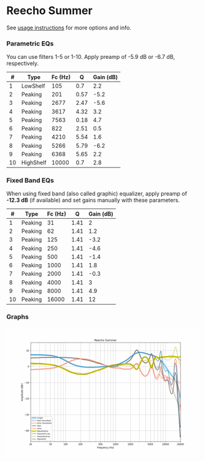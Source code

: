 # Reecho Summer
See [usage instructions](https://github.com/jaakkopasanen/AutoEq#usage) for more options and info.

### Parametric EQs
You can use filters 1-5 or 1-10. Apply preamp of -5.9 dB or -6.7 dB, respectively.

|   # | Type      |   Fc (Hz) |    Q |   Gain (dB) |
|-----|-----------|-----------|------|-------------|
|   1 | LowShelf  |       105 | 0.7  |         2.2 |
|   2 | Peaking   |       201 | 0.57 |        -5.2 |
|   3 | Peaking   |      2677 | 2.47 |        -5.6 |
|   4 | Peaking   |      3617 | 4.32 |         3.2 |
|   5 | Peaking   |      7563 | 0.18 |         4.7 |
|   6 | Peaking   |       822 | 2.51 |         0.5 |
|   7 | Peaking   |      4210 | 5.54 |         1.6 |
|   8 | Peaking   |      5266 | 5.79 |        -6.2 |
|   9 | Peaking   |      6368 | 5.65 |         2.2 |
|  10 | HighShelf |     10000 | 0.7  |         2.8 |

### Fixed Band EQs
When using fixed band (also called graphic) equalizer, apply preamp of **-12.3 dB** (if available) and set gains manually with these parameters.

|   # | Type    |   Fc (Hz) |    Q |   Gain (dB) |
|-----|---------|-----------|------|-------------|
|   1 | Peaking |        31 | 1.41 |         2   |
|   2 | Peaking |        62 | 1.41 |         1.2 |
|   3 | Peaking |       125 | 1.41 |        -3.2 |
|   4 | Peaking |       250 | 1.41 |        -4.6 |
|   5 | Peaking |       500 | 1.41 |        -1.4 |
|   6 | Peaking |      1000 | 1.41 |         1.8 |
|   7 | Peaking |      2000 | 1.41 |        -0.3 |
|   8 | Peaking |      4000 | 1.41 |         3   |
|   9 | Peaking |      8000 | 1.41 |         4.9 |
|  10 | Peaking |     16000 | 1.41 |        12   |

### Graphs
![](./Reecho%20Summer.png)
